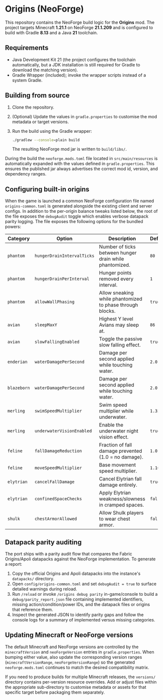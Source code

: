 # Origins (NeoForge)

This repository contains the NeoForge build logic for the **Origins** mod. The project
targets Minecraft **1.21.1** on NeoForge **21.1.209** and is configured to build
with Gradle **8.13** and a Java **21** toolchain.

## Requirements

* Java Development Kit 21 (the project configures the toolchain automatically, but a JDK
  installation is still required for Gradle to download the matching version).
* Gradle Wrapper (included); invoke the wrapper scripts instead of a system Gradle.

## Building from source

1. Clone the repository.
2. (Optional) Update the values in `gradle.properties` to customise the mod metadata or
   target versions.
3. Run the build using the Gradle wrapper:

   ```bash
   ./gradlew --console=plain build
   ```

   The resulting NeoForge mod jar is written to `build/libs/`.

During the build the `neoforge.mods.toml` file located in `src/main/resources` is
automatically expanded with the values defined in `gradle.properties`. This ensures the
published jar always advertises the correct mod id, version, and dependency ranges.

## Configuring built-in origins

When the game is launched a common NeoForge configuration file named
`origins-common.toml` is generated alongside the existing client and server configs.
In addition to the per-origin balance tweaks listed below, the root of the file exposes
the `debugAudit` toggle which enables verbose datapack parity logging.
The file exposes the following options for the bundled powers:

| Category | Option | Description | Default |
|----------|--------|-------------|---------|
| `phantom` | `hungerDrainIntervalTicks` | Number of ticks between hunger drain while phantomized. | `80` |
| `phantom` | `hungerDrainPerInterval` | Hunger points removed every interval. | `1` |
| `phantom` | `allowWallPhasing` | Allow sneaking while phantomized to phase through blocks. | `true` |
| `avian` | `sleepMaxY` | Highest Y level Avians may sleep at. | `86` |
| `avian` | `slowFallingEnabled` | Toggle the passive slow falling effect. | `true` |
| `enderian` | `waterDamagePerSecond` | Damage per second applied while touching water. | `2.0` |
| `blazeborn` | `waterDamagePerSecond` | Damage per second applied while touching water. | `2.0` |
| `merling` | `swimSpeedMultiplier` | Swim speed multiplier while underwater. | `1.35` |
| `merling` | `underwaterVisionEnabled` | Enable the underwater night vision effect. | `true` |
| `feline` | `fallDamageReduction` | Fraction of fall damage prevented (1.0 = no damage). | `1.0` |
| `feline` | `moveSpeedMultiplier` | Base movement speed multiplier. | `1.10` |
| `elytrian` | `cancelFallDamage` | Cancel Elytrian fall damage entirely. | `true` |
| `elytrian` | `confinedSpaceChecks` | Apply Elytrian weakness/slowness in cramped spaces. | `false` |
| `shulk` | `chestArmorAllowed` | Allow Shulk players to wear chest armor. | `false` |

## Datapack parity auditing

The port ships with a parity audit flow that compares the Fabric Origins/Apoli datapacks
against the NeoForge implementation. To generate a report:

1. Copy the official Origins and Apoli datapacks into the instance's `datapacks/`
   directory.
2. Open `config/origins-common.toml` and set `debugAudit = true` to surface detailed
   warnings during reload.
3. Run `/reload` or invoke `/origins debug parity` in-game/console to build a
   `debug/parity_report.json` file containing implemented identifiers, missing
   action/condition/power IDs, and the datapack files or origins that reference them.
4. Inspect the generated JSON to identify parity gaps and follow the console logs for a
   summary of implemented versus missing categories.

## Updating Minecraft or NeoForge versions

The default Minecraft and NeoForge versions are controlled by the `minecraftVersion` and
`neoForgeVersion` entries in `gradle.properties`. When bumping either value, also update
the corresponding version ranges (`minecraftVersionRange`, `neoForgeVersionRange`) so the
generated `neoforge.mods.toml` continues to match the desired compatibility matrix.

If you need to produce builds for multiple Minecraft releases, the `versions/` directory
contains per-version resource overrides. Add or adjust files within the appropriate
sub-directory to customise metadata or assets for that specific target before packaging
them separately.
